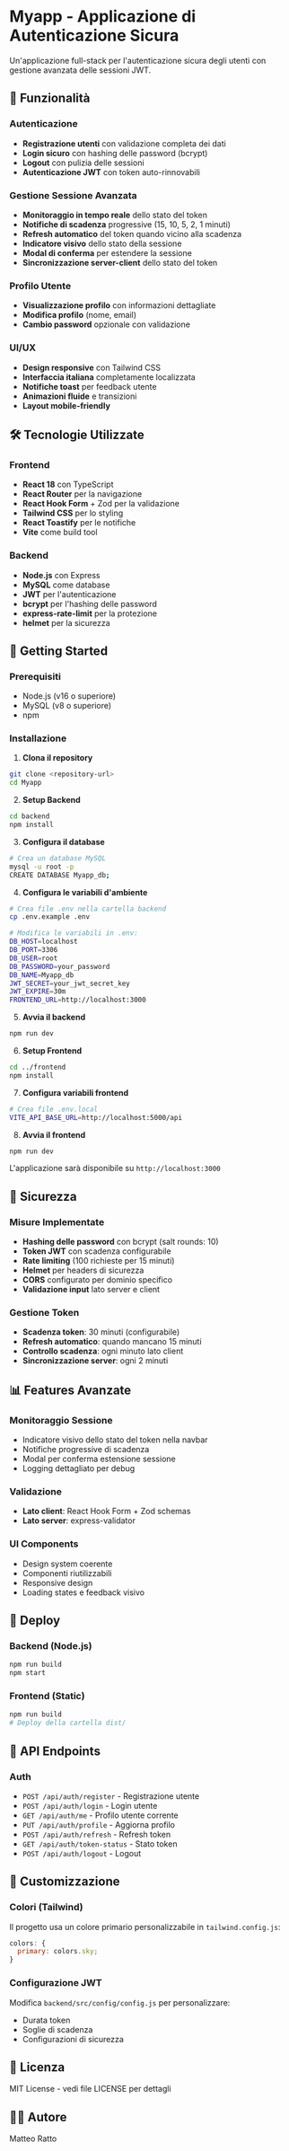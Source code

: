 # Myapp - Applicazione di Autenticazione Sicura

Un'applicazione full-stack per l'autenticazione sicura degli utenti con gestione avanzata delle sessioni JWT.

## 🚀 Funzionalità

### Autenticazione

- **Registrazione utenti** con validazione completa dei dati
- **Login sicuro** con hashing delle password (bcrypt)
- **Logout** con pulizia delle sessioni
- **Autenticazione JWT** con token auto-rinnovabili

### Gestione Sessione Avanzata

- **Monitoraggio in tempo reale** dello stato del token
- **Notifiche di scadenza** progressive (15, 10, 5, 2, 1 minuti)
- **Refresh automatico** del token quando vicino alla scadenza
- **Indicatore visivo** dello stato della sessione
- **Modal di conferma** per estendere la sessione
- **Sincronizzazione server-client** dello stato del token

### Profilo Utente

- **Visualizzazione profilo** con informazioni dettagliate
- **Modifica profilo** (nome, email)
- **Cambio password** opzionale con validazione

### UI/UX

- **Design responsive** con Tailwind CSS
- **Interfaccia italiana** completamente localizzata
- **Notifiche toast** per feedback utente
- **Animazioni fluide** e transizioni
- **Layout mobile-friendly**

## 🛠️ Tecnologie Utilizzate

### Frontend

- **React 18** con TypeScript
- **React Router** per la navigazione
- **React Hook Form** + Zod per la validazione
- **Tailwind CSS** per lo styling
- **React Toastify** per le notifiche
- **Vite** come build tool

### Backend

- **Node.js** con Express
- **MySQL** come database
- **JWT** per l'autenticazione
- **bcrypt** per l'hashing delle password
- **express-rate-limit** per la protezione
- **helmet** per la sicurezza

## 🚦 Getting Started

### Prerequisiti

- Node.js (v16 o superiore)
- MySQL (v8 o superiore)
- npm

### Installazione

1. **Clona il repository**

```bash
git clone <repository-url>
cd Myapp
```

2. **Setup Backend**

```bash
cd backend
npm install
```

3. **Configura il database**

```bash
# Crea un database MySQL
mysql -u root -p
CREATE DATABASE Myapp_db;
```

4. **Configura le variabili d'ambiente**

```bash
# Crea file .env nella cartella backend
cp .env.example .env

# Modifica le variabili in .env:
DB_HOST=localhost
DB_PORT=3306
DB_USER=root
DB_PASSWORD=your_password
DB_NAME=Myapp_db
JWT_SECRET=your_jwt_secret_key
JWT_EXPIRE=30m
FRONTEND_URL=http://localhost:3000
```

5. **Avvia il backend**

```bash
npm run dev
```

6. **Setup Frontend**

```bash
cd ../frontend
npm install
```

7. **Configura variabili frontend**

```bash
# Crea file .env.local
VITE_API_BASE_URL=http://localhost:5000/api
```

8. **Avvia il frontend**

```bash
npm run dev
```

L'applicazione sarà disponibile su `http://localhost:3000`

## 🔐 Sicurezza

### Misure Implementate

- **Hashing delle password** con bcrypt (salt rounds: 10)
- **Token JWT** con scadenza configurabile
- **Rate limiting** (100 richieste per 15 minuti)
- **Helmet** per headers di sicurezza
- **CORS** configurato per dominio specifico
- **Validazione input** lato server e client

### Gestione Token

- **Scadenza token**: 30 minuti (configurabile)
- **Refresh automatico**: quando mancano 15 minuti
- **Controllo scadenza**: ogni minuto lato client
- **Sincronizzazione server**: ogni 2 minuti

## 📊 Features Avanzate

### Monitoraggio Sessione

- Indicatore visivo dello stato del token nella navbar
- Notifiche progressive di scadenza
- Modal per conferma estensione sessione
- Logging dettagliato per debug

### Validazione

- **Lato client**: React Hook Form + Zod schemas
- **Lato server**: express-validator

### UI Components

- Design system coerente
- Componenti riutilizzabili
- Responsive design
- Loading states e feedback visivo

## 🚀 Deploy

### Backend (Node.js)

```bash
npm run build
npm start
```

### Frontend (Static)

```bash
npm run build
# Deploy della cartella dist/
```

## 📝 API Endpoints

### Auth

- `POST /api/auth/register` - Registrazione utente
- `POST /api/auth/login` - Login utente
- `GET /api/auth/me` - Profilo utente corrente
- `PUT /api/auth/profile` - Aggiorna profilo
- `POST /api/auth/refresh` - Refresh token
- `GET /api/auth/token-status` - Stato token
- `POST /api/auth/logout` - Logout

## 🎨 Customizzazione

### Colori (Tailwind)

Il progetto usa un colore primario personalizzabile in `tailwind.config.js`:

```javascript
colors: {
  primary: colors.sky;
}
```

### Configurazione JWT

Modifica `backend/src/config/config.js` per personalizzare:

- Durata token
- Soglie di scadenza
- Configurazioni di sicurezza

## 📄 Licenza

MIT License - vedi file LICENSE per dettagli

## 👨‍💻 Autore

Matteo Ratto
